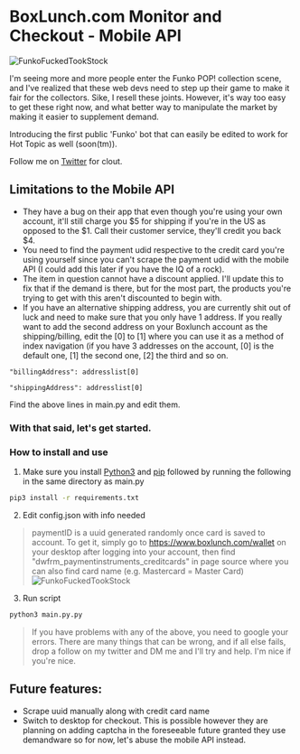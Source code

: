 # BoxLunch.com Monitor and Checkout - Mobile API
![FunkoFuckedTookStock](https://i.imgur.com/cZHg4w1.png)

I'm seeing more and more people enter the Funko POP! collection scene, and I've realized that these web devs need to step up their game to make it fair for the collectors. Sike, I resell these joints. However, it's way too easy to get these right now, and what better way to manipulate the market by making it easier to supplement demand.

Introducing the first public 'Funko' bot that can easily be edited to work for Hot Topic as well (soon(tm)).

Follow me on [Twitter](https://twitter.com/taquitoslayer) for clout.

## Limitations to the Mobile API
* They have a bug on their app that even though you're using your own account, it'll still charge you $5 for shipping if you're in the US as opposed to the $1. Call their customer service, they'll credit you back $4.
* You need to find the payment udid respective to the credit card you're using yourself since you can't scrape the payment udid with the mobile API (I could add this later if you have the IQ of a rock).
* The item in question cannot have a discount applied. I'll update this to fix that if the demand is there, but for the most part, the products you're trying to get with this aren't discounted to begin with.
* If you have an alternative shipping address, you are currently shit out of luck and need to make sure that you only have 1 address. If you really want to add the second address on your Boxlunch account as the shipping/billing, edit the [0] to [1] where you can use it as a method of index navigation (if you have 3 addresses on the account, [0] is the default one, [1] the second one, [2] the third and so on.
```
"billingAddress": addresslist[0]
```
```
"shippingAddress": addresslist[0]
```
Find the above lines in main.py and edit them.

### With that said, let's get started.
### How to install and use
1. Make sure you install [Python3](https://www.python.org/getit/) and [pip](https://pip.pypa.io/en/stable/installing/) followed by running the following in the same directory as main.py
```bash
pip3 install -r requirements.txt
```
2. Edit config.json with info needed
> paymentID is a uuid generated randomly once card is saved to account. To get it, simply go to https://www.boxlunch.com/wallet on your desktop after logging into your account, then find "dwfrm_paymentinstruments_creditcards" in page source where you can also find card name (e.g. Mastercard = Master Card)
![FunkoFuckedTookStock](https://i.imgur.com/3eaH660.png)
3. Run script
```bash
python3 main.py.py
```
> If you have problems with any of the above, you need to google your errors. There are many things that can be wrong, and if all else fails, drop a follow on my twitter and DM me and I'll try and help. I'm nice if you're nice.

## Future features:
* Scrape uuid manually along with credit card name
* Switch to desktop for checkout. This is possible however they are planning on adding captcha in the foreseeable future granted they use demandware so for now, let's abuse the mobile API instead.
